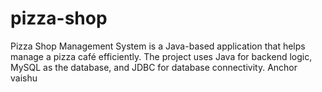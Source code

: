 # pizza-shop
Pizza Shop Management System is a Java-based application that helps manage a pizza café efficiently. The project uses Java for backend logic, MySQL as the database, and JDBC for database connectivity.
Anchor vaishu
